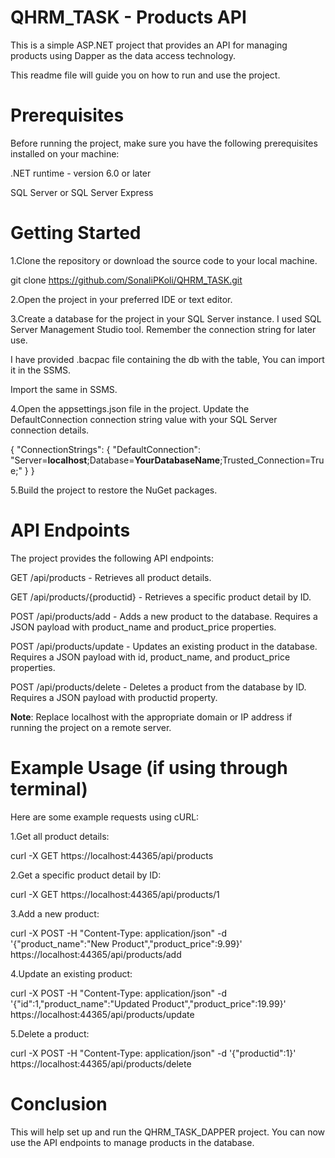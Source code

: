 # QHRM_TASK - Products API

This is a simple ASP.NET project that provides an API for managing products using Dapper as the data access technology. 

This readme file will guide you on how to run and use the project.

# Prerequisites
Before running the project, make sure you have the following prerequisites installed on your machine:

.NET runtime - version 6.0 or later

SQL Server or SQL Server Express

# Getting Started
1.Clone the repository or download the source code to your local machine.

  git clone https://github.com/SonaliPKoli/QHRM_TASK.git
  
  
2.Open the project in your preferred IDE or text editor.

3.Create a database for the project in your SQL Server instance. I used SQL Server Management Studio tool. Remember the connection string for later use.

I have provided .bacpac file containing the db with the table, You can import it in the SSMS.

Import the same in SSMS.

4.Open the appsettings.json file in the project. Update the DefaultConnection connection string value with your SQL Server connection details.

{
  "ConnectionStrings": {
    "DefaultConnection": "Server=**localhost**;Database=**YourDatabaseName**;Trusted_Connection=True;"
  }
}


5.Build the project to restore the NuGet packages.

# API Endpoints
The project provides the following API endpoints:

GET /api/products - Retrieves all product details.

GET /api/products/{productid} - Retrieves a specific product detail by ID.

POST /api/products/add - Adds a new product to the database. Requires a JSON payload with product_name and product_price properties.

POST /api/products/update - Updates an existing product in the database. Requires a JSON payload with id, product_name, and product_price properties.

POST /api/products/delete - Deletes a product from the database by ID. Requires a JSON payload with productid property.

**Note**: Replace localhost with the appropriate domain or IP address if running the project on a remote server.

# Example Usage (if using through terminal)
Here are some example requests using cURL:

1.Get all product details:

curl -X GET https://localhost:44365/api/products


2.Get a specific product detail by ID:

curl -X GET https://localhost:44365/api/products/1

3.Add a new product:

curl -X POST -H "Content-Type: application/json" -d '{"product_name":"New Product","product_price":9.99}' https://localhost:44365/api/products/add


4.Update an existing product:

curl -X POST -H "Content-Type: application/json" -d '{"id":1,"product_name":"Updated Product","product_price":19.99}' https://localhost:44365/api/products/update

5.Delete a product:

curl -X POST -H "Content-Type: application/json" -d '{"productid":1}' https://localhost:44365/api/products/delete


# Conclusion
This will help set up and run the QHRM_TASK_DAPPER project. You can now use the API endpoints to manage products in the database.
